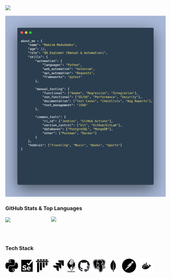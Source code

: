 [![](https://capsule-render.vercel.app/api?type=waving&color=0:6e88b8,30:96aacd,50:b9c7df,70:96aacd,100:6e88b8&height=170&section=header&text=Hi,%20lovely%20to%20see%20you%20👋🏼&fontSize=32&fontColor=22272e&fontAlignY=30)]()

<p align="center"><img src="./img/about_me.webp" width="850" /></p>

<h3>GitHub Stats & Top Languages</h3>
<a href="https://github.com/devdeM1">
<img align="center" src="https://github-readme-stats.vercel.app/api?username=devdeM1&hide_title=true&hide_border=true&show_icons=true&include_all_commits=true&count_private=true&theme=react&text_color=C2CBD3&title_color=ABCEE2&icon_color=ABCEE2" width="400"/>
</a>
<a href="https://github.com/devdeM1">
<img align="right" src="https://github-readme-stats.vercel.app/api/top-langs/?username=devdeM1&hide_title=true&hide_border=true&theme=react&text_color=C2CBD3&&title_color=ABCEE2&layout=compact&langs_count=8" width="360"/>
</a>

<br><br>

<h3>Tech Stack</h3>

### <img height="40" src="img/python.jpg" align="center" title="Python">&nbsp;&nbsp;<img height="40" src="img/selenium.jpg" align="center" title="Selenium">&nbsp;&nbsp;<img height="40" src="img/pytest.jpg" align="center" title="Pytest">&nbsp;&nbsp;&nbsp;<img height="40" src="img/jira.jpg" align="center" title="JIRA">&nbsp;&nbsp;<img height="40" src="img/jenkins.jpg" align="center" title="Jenkins">&nbsp;&nbsp;<img height="40" src="img/git_actions.jpg" align="center" title="GitHub Actions">&nbsp;&nbsp;<img height="40" src="img/postgresql.jpg" align="center" title="PostgreSQL">&nbsp;<img height="40" src="img/mongodb.jpg" align="center" title="MongoDB">&nbsp;&nbsp;<img height="44" src="img/postman.jpg" align="center" title="Postman">&nbsp;&nbsp;&nbsp;<img height="44" src="img/docker.jpg" align="center" title="Docker">&nbsp;&nbsp;
